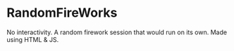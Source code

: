 # RandomFireWorks
No interactivity. A random firework session that would run on its own. Made using HTML &amp; JS.
